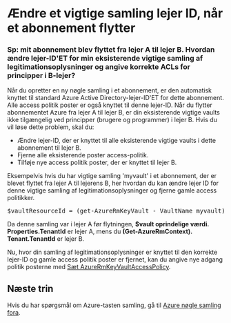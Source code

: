 <properties
    pageTitle="Ændre vigtige samling lejer-ID'ET, når et abonnement flytter | Microsoft Azure"
    description="Lær, hvordan du skifter lejer-ID'ET til et vigtige samling, når et abonnement flyttes til en anden lejer"
    services="key-vault"
    documentationCenter=""
    authors="amitbapat"
    manager="mbaldwin"
    tags="azure-resource-manager"/>

<tags
    ms.service="key-vault"
    ms.workload="identity"
    ms.tgt_pltfrm="na"
    ms.devlang="na"
    ms.topic="hero-article"
    ms.date="09/13/2016"
    ms.author="ambapat"/>

# <a name="change-a-key-vault-tenant-id-after-a-subscription-move"></a>Ændre et vigtige samling lejer ID, når et abonnement flytter
### <a name="q-my-subscription-was-moved-from-tenant-a-to-tenant-b-how-do-i-change-the-tenant-id-for-my-existing-key-vault-and-set-correct-acls-for-principals-in-tenant-b"></a>Sp: mit abonnement blev flyttet fra lejer A til lejer B. Hvordan ændre lejer-ID'ET for min eksisterende vigtige samling af legitimationsoplysninger og angive korrekte ACLs for principper i B-lejer?

Når du opretter en ny nøgle samling i et abonnement, er den automatisk knyttet til standard Azure Active Directory-lejer-ID'ET for dette abonnement. Alle access politik poster er også knyttet til denne lejer-ID. Når du flytter abonnementet Azure fra lejer A til lejer B, er din eksisterende vigtige vaults ikke tilgængelig ved principper (brugere og programmer) i lejer B. Hvis du vil løse dette problem, skal du:

- Ændre lejer-ID, der er knyttet til alle eksisterende vigtige vaults i dette abonnement til lejer B.
- Fjerne alle eksisterende poster access-politik.
- Tilføje nye access politik poster, der er knyttet til lejer B.

Eksempelvis hvis du har vigtige samling 'myvault' i et abonnement, der er blevet flyttet fra lejer A til lejerens B, her hvordan du kan ændre lejer ID for denne vigtige samling af legitimationsoplysninger og fjerne gamle access politikker.

<pre>
$vaultResourceId = (get-AzureRmKeyVault - VaultName myvault). ResourceId $vault = Get-AzureRmResource – ResourceId $vaultResourceId - ExpandProperties $vault. Properties.TenantId = (Get-AzureRmContext). Tenant.TenantId $vault. Properties.AccessPolicies = @() sæt AzureRmResource - ResourceId $vaultResourceId-egenskaber $vault. Egenskaber
</pre>

Da denne samling var i lejer A før flytningen, **$vault oprindelige værdi. Properties.TenantId** er lejer A, mens du **(Get-AzureRmContext). Tenant.TenantId** er lejer B.

Nu, hvor din samling af legitimationsoplysninger er knyttet til den korrekte lejer-ID og gamle access politik poster er fjernet, kan du angive nye adgang politik posterne med [Sæt AzureRmKeyVaultAccessPolicy](https://msdn.microsoft.com/library/mt603625.aspx).

## <a name="next-steps"></a>Næste trin

Hvis du har spørgsmål om Azure-tasten samling, gå til [Azure nøgle samling fora](https://social.msdn.microsoft.com/forums/azure/home?forum=AzureKeyVault).
